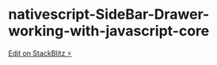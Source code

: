 # nativescript-SideBar-Drawer-working-with-javascript-core

[Edit on StackBlitz ⚡️](https://stackblitz.com/edit/nativescript-stackblitz-templates-2aq2xe)